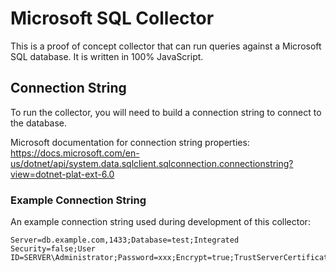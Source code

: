 # Microsoft SQL Collector

This is a proof of concept collector that can run queries against a Microsoft SQL database. It is written in 100% JavaScript.

## Connection String

To run the collector, you will need to build a connection string to connect to the database.

Microsoft documentation for connection string properties: https://docs.microsoft.com/en-us/dotnet/api/system.data.sqlclient.sqlconnection.connectionstring?view=dotnet-plat-ext-6.0

### Example Connection String

An example connection string used during development of this collector:

```
Server=db.example.com,1433;Database=test;Integrated Security=false;User ID=SERVER\Administrator;Password=xxx;Encrypt=true;TrustServerCertificate=true;
```